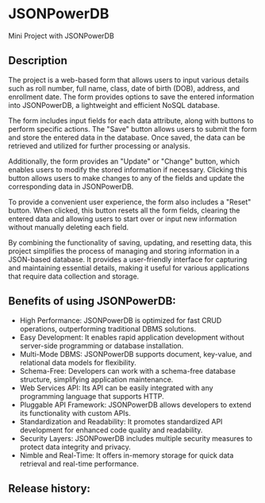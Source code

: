 # JSONPowerDB
Mini Project with JSONPowerDB

## Description
The project is a web-based form that allows users to input various details such as roll number, full name, class, date of birth (DOB), address, and enrollment date. The form provides options to save the entered information into JSONPowerDB, a lightweight and efficient NoSQL database.

The form includes input fields for each data attribute, along with buttons to perform specific actions. The "Save" button allows users to submit the form and store the entered data in the database. Once saved, the data can be retrieved and utilized for further processing or analysis.

Additionally, the form provides an "Update" or "Change" button, which enables users to modify the stored information if necessary. Clicking this button allows users to make changes to any of the fields and update the corresponding data in JSONPowerDB.

To provide a convenient user experience, the form also includes a "Reset" button. When clicked, this button resets all the form fields, clearing the entered data and allowing users to start over or input new information without manually deleting each field.

By combining the functionality of saving, updating, and resetting data, this project simplifies the process of managing and storing information in a JSON-based database. It provides a user-friendly interface for capturing and maintaining essential details, making it useful for various applications that require data collection and storage.

## Benefits of using JSONPowerDB:

* High Performance: JSONPowerDB is optimized for fast CRUD operations, outperforming traditional DBMS solutions.
* Easy Development: It enables rapid application development without server-side programming or database installation.
* Multi-Mode DBMS: JSONPowerDB supports document, key-value, and relational data models for flexibility.
* Schema-Free: Developers can work with a schema-free database structure, simplifying application maintenance.
* Web Services API: Its API can be easily integrated with any programming language that supports HTTP.
* Pluggable API Framework: JSONPowerDB allows developers to extend its functionality with custom APIs.
* Standardization and Readability: It promotes standardized API development for enhanced code quality and readability.
* Security Layers: JSONPowerDB includes multiple security measures to protect data integrity and privacy.
* Nimble and Real-Time: It offers in-memory storage for quick data retrieval and real-time performance.

## Release history: 
